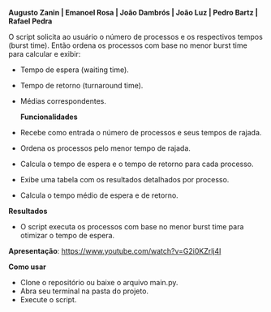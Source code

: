 **Augusto Zanin | Emanoel Rosa | João Dambrós | João Luz | Pedro Bartz | Rafael Pedra**

O script solicita ao usuário o número de processos e os respectivos tempos (burst time).
Então ordena os processos com base no menor burst time para calcular e exibir:
- Tempo de espera (waiting time). 
- Tempo de retorno (turnaround time).
- Médias correspondentes.

  **Funcionalidades**
- Recebe como entrada o número de processos e seus tempos de rajada.
- Ordena os processos pelo menor tempo de rajada.
- Calcula o tempo de espera e o tempo de retorno para cada processo.
- Exibe uma tabela com os resultados detalhados por processo.
- Calcula o tempo médio de espera e de retorno.

 **Resultados**
 - O script executa os processos com base no menor burst time para otimizar o tempo de espera.

  **Apresentação**:
 https://www.youtube.com/watch?v=G2i0KZrlj4I
 
  **Como usar**
- Clone o repositório ou baixe o arquivo main.py.
- Abra seu terminal na pasta do projeto.
- Execute o script.


